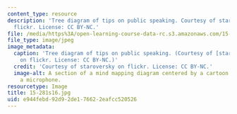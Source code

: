 ```yaml
---
content_type: resource
description: 'Tree diagram of tips on public speaking. Courtesy of staroversky on
  flickr. License: CC BY-NC.'
file: /media/https%3A/open-learning-course-data-rc.s3.amazonaws.com/15-281-advanced-communication-for-leaders-spring-2016/e944febd92d92de176622eafcc520526_15-281s16.jpg
file_type: image/jpeg
image_metadata:
  caption: 'Tree diagram of tips on public speaking. (Courtesy of [staroversky](https://www.flickr.com/photos/26629511@N07/8227280211/)
    on flickr. License: CC BY-NC.)'
  credit: 'Courtesy of staroversky on flickr. License: CC BY-NC.'
  image-alt: A section of a mind mapping diagram centered by a cartoon guy holding
    a microphone.
resourcetype: Image
title: 15-281s16.jpg
uid: e944febd-92d9-2de1-7662-2eafcc520526
---
```

